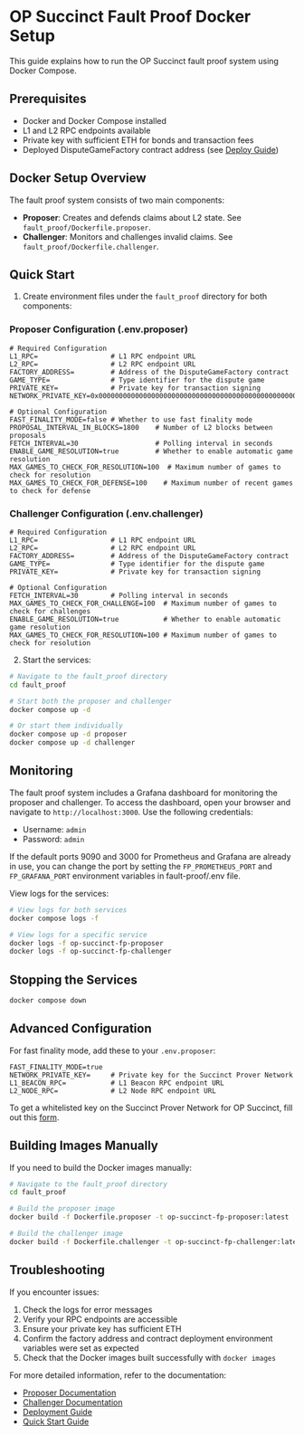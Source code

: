 # OP Succinct Fault Proof Docker Setup

This guide explains how to run the OP Succinct fault proof system using Docker Compose.

## Prerequisites

- Docker and Docker Compose installed
- L1 and L2 RPC endpoints available
- Private key with sufficient ETH for bonds and transaction fees
- Deployed DisputeGameFactory contract address (see [Deploy Guide](./deploy.md))

## Docker Setup Overview

The fault proof system consists of two main components:
- **Proposer**: Creates and defends claims about L2 state. See `fault_proof/Dockerfile.proposer`.
- **Challenger**: Monitors and challenges invalid claims. See `fault_proof/Dockerfile.challenger`.

## Quick Start

1. Create environment files under the `fault_proof` directory for both components:

### Proposer Configuration (.env.proposer)

```
# Required Configuration
L1_RPC=                  # L1 RPC endpoint URL
L2_RPC=                  # L2 RPC endpoint URL
FACTORY_ADDRESS=         # Address of the DisputeGameFactory contract
GAME_TYPE=               # Type identifier for the dispute game
PRIVATE_KEY=             # Private key for transaction signing
NETWORK_PRIVATE_KEY=0x0000000000000000000000000000000000000000000000000000000000000001

# Optional Configuration
FAST_FINALITY_MODE=false # Whether to use fast finality mode
PROPOSAL_INTERVAL_IN_BLOCKS=1800    # Number of L2 blocks between proposals
FETCH_INTERVAL=30                   # Polling interval in seconds
ENABLE_GAME_RESOLUTION=true         # Whether to enable automatic game resolution
MAX_GAMES_TO_CHECK_FOR_RESOLUTION=100  # Maximum number of games to check for resolution
MAX_GAMES_TO_CHECK_FOR_DEFENSE=100    # Maximum number of recent games to check for defense
```

### Challenger Configuration (.env.challenger)

```
# Required Configuration
L1_RPC=                  # L1 RPC endpoint URL
L2_RPC=                  # L2 RPC endpoint URL
FACTORY_ADDRESS=         # Address of the DisputeGameFactory contract
GAME_TYPE=               # Type identifier for the dispute game
PRIVATE_KEY=             # Private key for transaction signing

# Optional Configuration
FETCH_INTERVAL=30        # Polling interval in seconds
MAX_GAMES_TO_CHECK_FOR_CHALLENGE=100  # Maximum number of games to check for challenges
ENABLE_GAME_RESOLUTION=true           # Whether to enable automatic game resolution
MAX_GAMES_TO_CHECK_FOR_RESOLUTION=100 # Maximum number of games to check for resolution
```

2. Start the services:

```bash
# Navigate to the fault_proof directory
cd fault_proof

# Start both the proposer and challenger
docker compose up -d

# Or start them individually
docker compose up -d proposer
docker compose up -d challenger
```

## Monitoring

The fault proof system includes a Grafana dashboard for monitoring the proposer and challenger.
To access the dashboard, open your browser and navigate to `http://localhost:3000`. Use the following credentials:
- Username: `admin`
- Password: `admin`

If the default ports 9090 and 3000 for Prometheus and Grafana are already in use, you can change the port by setting the `FP_PROMETHEUS_PORT` and `FP_GRAFANA_PORT` environment variables in fault-proof/.env file.

View logs for the services:

```bash
# View logs for both services
docker compose logs -f

# View logs for a specific service
docker logs -f op-succinct-fp-proposer
docker logs -f op-succinct-fp-challenger
```

## Stopping the Services

```bash
docker compose down
```

## Advanced Configuration

For fast finality mode, add these to your `.env.proposer`:

```
FAST_FINALITY_MODE=true
NETWORK_PRIVATE_KEY=     # Private key for the Succinct Prover Network
L1_BEACON_RPC=           # L1 Beacon RPC endpoint URL
L2_NODE_RPC=             # L2 Node RPC endpoint URL
```

To get a whitelisted key on the Succinct Prover Network for OP Succinct, fill out this [form](https://docs.google.com/forms/d/e/1FAIpQLSd2Yil8TrU54cIuohH1WvDvbxTusyqh5rsDmMAtGC85-Arshg/viewform?ref=https://succinctlabs.github.io/op-succinct/).

## Building Images Manually

If you need to build the Docker images manually:

```bash
# Navigate to the fault_proof directory
cd fault_proof

# Build the proposer image
docker build -f Dockerfile.proposer -t op-succinct-fp-proposer:latest ..

# Build the challenger image
docker build -f Dockerfile.challenger -t op-succinct-fp-challenger:latest ..
```

## Troubleshooting

If you encounter issues:

1. Check the logs for error messages
2. Verify your RPC endpoints are accessible
3. Ensure your private key has sufficient ETH
4. Confirm the factory address and contract deployment environment variables were set as expected
5. Check that the Docker images built successfully with `docker images`

For more detailed information, refer to the documentation:
- [Proposer Documentation](./proposer.md)
- [Challenger Documentation](./challenger.md)
- [Deployment Guide](./deploy.md)
- [Quick Start Guide](./quick_start.md) 
